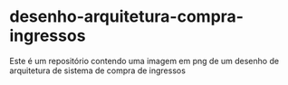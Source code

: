 # desenho-arquitetura-compra-ingressos
Este é um repositório contendo uma imagem em png de um desenho de arquitetura de sistema de compra de ingressos
